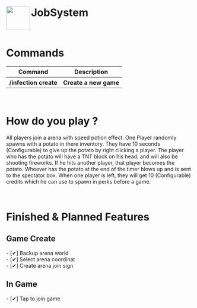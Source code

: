 <h1>JobSystem<img src="https://i.hizliresim.com/vyz3Xr.jpg" height="64" width="64" align="left"></img></h1>
<br>
<h1>Commands</h1>
<table>
  <tr>
    <th>Command</th>
    <th>Description</th>
  </tr>
  <tr>
    <th>/infection create</th>
    <th>Create a new game</th>
  </tr>
  </table>
<br>
<h1>How do you play ?</h1>
<p>All players join a arena with speed potion effect. One Player randomly spawns with a potato in there inventory. They have 10 seconds (Configurable) to give up the potato by right clicking a player. The player who has the potato will have a TNT block on his head, and will also be shooting fireworks. If he hits another player, that player becomes the potato. Whoever has the potato at the end of the timer blows up and is sent to the spectator box. When one player is left, they will get 10 (Configurable) credits which he can use to spawn in perks before a game.</p>
<br>
<h1>Finished & Planned Features</h1>
 <h2>Game Create</h2>
  - [✔] Backup arena world<br>
  - [✔] Select arena coordinat<br>
  - [✔] Create arena join sign
  <br>
  <h2>In Game</h2>
  - [✔] Tap to join game
